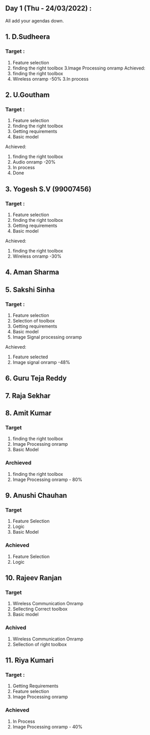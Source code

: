 ## Day 1 (Thu - 24/03/2022) :

All add your agendas down.

## 1. D.Sudheera
### Target :
 1. Feature selection
 2. finding the right toolbox
 3.Image Processing onramp
  Achieved:
 1. finding the right toolbox
 2. Wireless onramp -50%
 3.In process
 
## 2. U.Goutham
### Target :
 1. Feature selection
 2. finding the right toolbox
 3. Getting requirements
 4. Basic model
 
  Achieved:
 1. finding the right toolbox
 2. Audio onramp -20%
 3. In process
 4. Done

## 3. Yogesh S.V (99007456)
### Target :
 1. Feature selection
 2. finding the right toolbox
 3. Getting requirements
 4. Basic model
 
 Achieved:
 1. finding the right toolbox
 2. Wireless onramp -30%

## 4. Aman Sharma

## 5. Sakshi Sinha 
### Target :
 1. Feature selection
 2. Selection of toolbox
 3. Getting requirements
 4. Basic model
 5. Image Signal processing onramp
 
 Achieved:
 1. Feature selected
 2. Image signal onramp -48%

## 6. Guru Teja Reddy

## 7. Raja Sekhar 

## 8. Amit Kumar
### Target
1. finding the right toolbox
2. Image Processing onramp
3. Basic Model

### Archieved
1. finding the right toolbox
2. Image Processing onramp - 80%




## 9. Anushi Chauhan 
### Target
1. Feature Selection
2. Logic
3. Basic Model
### Achieved
1. Feature Selection
2. Logic
## 10. Rajeev Ranjan
### Target
1. Wireless Communication Onramp
2. Sellecting Correct toolbox
3. Basic model 
### Achived
1. Wireless Communication Onramp
2. Sellection of right toolbox

## 11. Riya Kumari
### Target :
1. Getting Requirements
2. Feature selection
3. Image Processing onramp
### Achieved
1. In Process
2. Image Processing onramp - 40%


